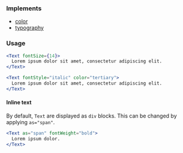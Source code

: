 ### Implements

* [color](https://styled-system.com/api#color)
* [typography](https://styled-system.com/api#typography)

### Usage

```jsx
<Text fontSize={14}>
  Lorem ipsum dolor sit amet, consectetur adipiscing elit.
</Text>
```

```jsx
<Text fontStyle="italic" color="tertiary">
  Lorem ipsum dolor sit amet, consectetur adipiscing elit.
</Text>
```

#### Inline text

By default, `Text` are displayed as `div` blocks. This can be changed by applying `as="span"`.

```jsx
<Text as="span" fontWeight="bold">
  Lorem ipsum dolor.
</Text>
```